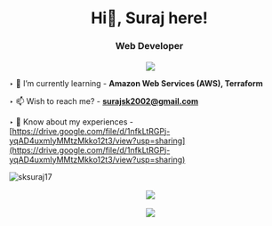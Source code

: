 <h1 align="center">Hi🖤, Suraj here!</h1>
<h3 align="center">Web Developer</h3>

<p align="center" >&nbsp;<img align="center" src="https://quotes-github-readme.vercel.app/api?type=horizontal&theme=dark" /></p>

‣ 🌱 I’m currently learning - **Amazon Web Services (AWS), Terraform**

‣ 📫 Wish to reach me? - **surajsk2002@gmail.com**

‣ 📄 Know about my experiences - [https://drive.google.com/file/d/1nfkLtRGPj-yqAD4uxmIyMMtzMkko12t3/view?usp=sharing](https://drive.google.com/file/d/1nfkLtRGPj-yqAD4uxmIyMMtzMkko12t3/view?usp=sharing)

<p align="left"> <img src="https://komarev.com/ghpvc/?username=sksuraj17&label=Profile%20views&color=0e75b6&style=flat" alt="sksuraj17" /> </p>


<p align="center" >&nbsp;<img align="center" src="https://github-readme-stats.vercel.app/api/top-langs?username=sksuraj17&show_icons=true&locale=en&layout=compact"</p>
<!-- <p align="center" ><img align="center" src="https://github-readme-stats.vercel.app/api?username=sksuraj17&show_icons=true&locale=en"/></p> -->
<p align="center" >&nbsp;<img align="center" src="https://github-readme-streak-stats.herokuapp.com/?user=sksuraj17&" /></p> 


